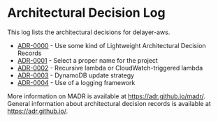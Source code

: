 # Architectural Decision Log

This log lists the architectural decisions for delayer-aws.

<!-- adrlog -- Regenerate the content by using "adr-log -i". You can install it via "npm install -g adr-log" -->

- [ADR-0000](0000-use-markdown-architectural-decision-records.md) - Use some kind of Lightweight Architectural Decision Records
- [ADR-0001](0001-select-proper-name-for-the-project.md) - Select a proper name for the project
- [ADR-0002](0002-Recursive-lambda-or-triggered-lambda.md) - Recursive lambda or CloudWatch-triggered lambda
- [ADR-0003](0003-dymamodb-update-strategy.md) - DynamoDB update strategy
- [ADR-0004](0004-use-log-framework-for-logging.md) - Use of a logging framework

<!-- adrlogstop -->

More information on MADR is available at <https://adr.github.io/madr/>.
General information about architectural decision records is available at <https://adr.github.io/>.

